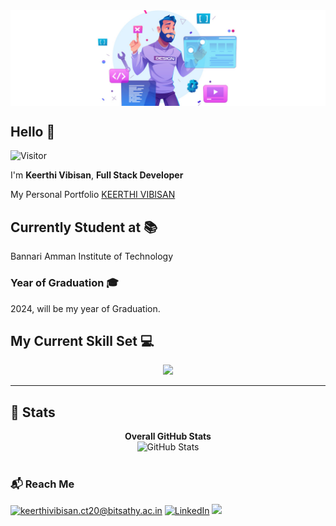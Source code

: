 <center><img src="./profile.jpg" align="center"></center>
<h2>Hello 👋</h2>

![Visitor](https://visitor-badge.laobi.icu/badge?page_id=Keerthi-Vibisan-S.Keerthi-Vibisan-S)

I'm <strong>Keerthi Vibisan</strong>, <strong>Full Stack Developer</strong>

<p>My Personal Portfolio <a href = "https://www.keerthivibisan.tech" target = "_">KEERTHI VIBISAN</a></p>

<!-- <h2>📌 Checkout My Works</h2>
1. DocsOnline [📄] - <a href="https://doc.bitsathy.ac.in/login" target="_">https://doc.bitsathy.ac.in/login</a>
<br/>
2. ExpenseOnline [💹] - <a href="https://expenseonline.herokuapp.com/login" target = "_">https://expenseonline.herokuapp.com/login</a>
<br/>
3. YaaRaa Technologies [ 🏢 Intern ] - <a href="https://yaaraa.in/" target = "_">https://yaaraa.in/</a> -->
<!-- <br/> -->
<!-- 4. HackerRank - <a href = "https://www.hackerrank.com/keerthivibisan" target = "_">https://www.hackerrank.com/keerthivibisan</a> -->

<h2>Currently Student at 📚</h2>
    Bannari Amman Institute of Technology
<h3>Year of Graduation 🎓</h3>
    2024, will be my year of Graduation.

<h2>My Current Skill Set 💻</h2>
<p align="center">
  <img src = "https://skillicons.dev/icons?i=aws,c,html,css,tailwind,js,react,nodejs,java,mysql,mongodb,git,docker,linux&theme=light" />
</p>

<hr>
<h2>👀 Stats</h2>
<div>
  <p align="center">
  <b>Overall GitHub Stats</b> <br/>
    <img src="https://github-readme-streak-stats.herokuapp.com/?user=Keerthi-Vibisan-S" alt="GitHub Stats" /> <br/><br/>
  </p>
  <!-- <p align="center">
    <img src="https://github-readme-stats.vercel.app/api/top-langs?username=Keerthi-Vibisan-S&layout=compact"/>
  </p> -->
</div>
<h3>📬 Reach Me</h3>

<a href="mailto:keerthivibisan.ct20@bitsathy.ac.in">![keerthivibisan.ct20@bitsathy.ac.in](https://img.shields.io/badge/Gmail-D14836?style=for-the-badge&logo=gmail&logoColor=white)</a> <a href="https://www.linkedin.com/in/keerthi-vibisan-s-052567210">![LinkedIn](https://img.shields.io/badge/LinkedIn-0077B5?style=for-the-badge&logo=linkedin&logoColor=white)</a> <a href = "https://www.keerthivibisan.me/" target = "_">![](https://img.shields.io/badge/PORTFOLIO-00A300?style=for-the-badge&logo=&-PORTFOLIO-green)</a>

<!--
**Keerthi-Vibisan-S/Keerthi-Vibisan-S** is a ✨ _special_ ✨ repository because its `README.md` (this file) appears on your GitHub profile.

Here are some ideas to get you started:

- 🔭 I’m currently working on ...
- 🌱 I’m currently learning ...
- 👯 I’m looking to collaborate on ...
- 🤔 I’m looking for help with ...
- 💬 Ask me about ...
- 📫 How to reach me: ...
- 😄 Pronouns: ...
- ⚡ Fun fact: ...
-->
